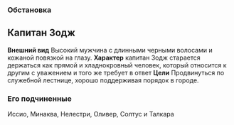 ### Обстановка

## Капитан Зодж
**Внешний вид**
Высокий мужчина с длинными черными волосами и кожаной повязкой на глазу.
**Характер**
капитан Зодж старается держаться как прямой и хладнокровный человек, который относится к другим с уважением и того же требует в ответ
**Цели**
Продвинуться по служебной лестнице, хорошо поддерживая порядок в городе.

### Его подчиненные
 Иссио, Минаква, Нелестри, Оливер, Солтус и Талкара
 





